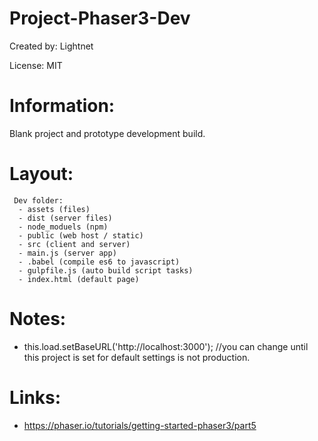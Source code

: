 # Project-Phaser3-Dev

Created by: Lightnet

License: MIT

# Information:
 Blank project and prototype development build.

# Layout:
```
 Dev folder:
  - assets (files)
  - dist (server files)
  - node_moduels (npm)
  - public (web host / static)
  - src (client and server)
  - main.js (server app)
  - .babel (compile es6 to javascript)
  - gulpfile.js (auto build script tasks)
  - index.html (default page)
```

# Notes:
 * this.load.setBaseURL('http://localhost:3000'); //you can change until this project is set for default settings is not production.

# Links:
 * https://phaser.io/tutorials/getting-started-phaser3/part5